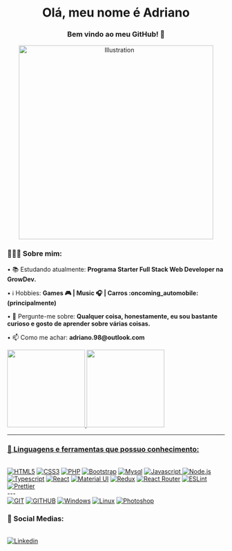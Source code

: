 <div align="center">
<h1 align="center">Olá, meu nome é Adriano</h1>
<h3 align="center">Bem vindo ao meu GitHub! 🚀</h3>
<img src="https://i.pinimg.com/originals/e4/26/70/e426702edf874b181aced1e2fa5c6cde.gif" alt="Illustration" title="Illustration Storyset" width=450/>
<p></p>
<div align="left">
    <h3>👨🏽‍💻 Sobre mim:</h3>
        <p>• 📚 Estudando atualmente: <b>Programa Starter Full Stack Web Developer na GrowDev.</b></p>
        <p>• ℹ️ Hobbies: <b>Games 🎮 | Music 🎧 | Carros :oncoming_automobile: (principalmente)</b></p>
        <p>• 💬 Pergunte-me sobre: <b>Qualquer coisa, honestamente, eu sou bastante curioso e gosto de aprender sobre várias coisas.</b></p>
        <p>• 📫 Como me achar: <b>adriano.98@outlook.com</b></p>
</div>
</div>

<div>
<a href="https://github.com/AdrianoCoutinho">
<img height="180em" src="https://github-readme-stats.vercel.app/api/top-langs/?username=AdrianoCoutinho&layout=compact&langs_count=7&theme=dracula"/>
<img height="180em" src="https://github-readme-stats.vercel.app/api?username=AdrianoCoutinho&show_icons=true&theme=dracula&include_all_commits=true&count_private=true"/>
</div>
    
---

<div>
  <h3>🧰 Linguagens e ferramentas que possuo conhecimento:</h3><br>
    <a href="https://"><img src="https://img.shields.io/static/v1?label=&message=HTML5&color=%23E34F26&style=for-the-badge&logo=html5&logoColor=whitesmoke" alt="HTML5"></a>
    <a href="https://"><img src="https://img.shields.io/static/v1?label=&message=CSS3&color=%231572B6&style=for-the-badge&logo=css3&logoColor=whitesmoke" alt="CSS3"></a>
    <a href="https://"><img src="https://img.shields.io/badge/PHP-777BB4?style=for-the-badge&logo=php&logoColor=white" alt="PHP"></a>
    <a href="https://"><img src="https://img.shields.io/badge/Bootstrap-563D7C?style=for-the-badge&logo=bootstrap&logoColor=white" alt="Bootstrap"></a>
    <a href="https://"><img src="https://img.shields.io/badge/MySQL-00000F?style=for-the-badge&logo=mysql&logoColor=white" alt="Mysql"></a>
    <a href="https://"><img src="https://img.shields.io/static/v1?label=&message=Javascript&color=%23F7DF1E&style=for-the-badge&logo=javascript&logoColor=grey" alt="Javascript"> </a>
    <a href="https://"><img src="https://img.shields.io/badge/Node.js-43853D?style=for-the-badge&logo=node.js&logoColor=white" alt="Node.js"></a>
    <a href="https://"><img src="https://img.shields.io/badge/TypeScript-007ACC?style=for-the-badge&logo=typescript&logoColor=white" alt="Typescript"></a>
    <a href="https://"><img src="https://img.shields.io/badge/React-20232A?style=for-the-badge&logo=react&logoColor=61DAFB" alt="React"></a>
    <a href="https://"><img src="https://img.shields.io/badge/Material--UI-0081CB?style=for-the-badge&logo=material-ui&logoColor=white" alt="Material UI"></a>
    <a href="https://"><img src="https://img.shields.io/badge/Redux-593D88?style=for-the-badge&logo=redux&logoColor=white" alt="Redux"></a>
    <a href="https://"><img src="https://img.shields.io/badge/React_Router-CA4245?style=for-the-badge&logo=react-router&logoColor=white" alt="React Router"></a>
    <a href="https://"><img src="https://img.shields.io/badge/eslint-3A33D1?style=for-the-badge&logo=eslint&logoColor=white" alt="ESLint"></a>
    <a href="https://"><img src="https://img.shields.io/badge/prettier-1A2C34?style=for-the-badge&logo=prettier&logoColor=F7BA3E" alt="Prettier"></a>
<div/>
---

<div>
    <a href="https://"><img src="https://img.shields.io/static/v1?label=&message=GIT&color=%23F05032&style=for-the-badge&logo=git&logoColor=whitesmoke" alt="GIT"></a>
    <a href="https://"><img src="https://img.shields.io/static/v1?label=&message=GITHUB&color=%23181717&style=for-the-badge&logo=github&logoColor=whitesmoke" alt="GITHUB"></a>
    <a href="https://"><img src="https://img.shields.io/badge/Windows-017AD7?style=for-the-badge&logo=windows&logoColor=white" alt="Windows"></a>
    <a href="https://"><img src="https://img.shields.io/badge/Linux-E34F26?style=for-the-badge&logo=linux&logoColor=black" alt="Linux"></a>
    <a href="https://"><img src="https://aleen42.github.io/badges/src/photoshop.svg" alt="Photoshop"></a>
</div>

<div>
  <h3>📱 Social Medias:</h3><br>
    <a href="https://www.linkedin.com/in/adriano-c-79baba98/" target="_blank"><img src="https://img.shields.io/static/v1?label=&message=Linkedin&color=0A66C2&style=for-the-badge&logo=linkedin&logoColor=whitesmoke" alt="Linkedin"></a>
</div>
